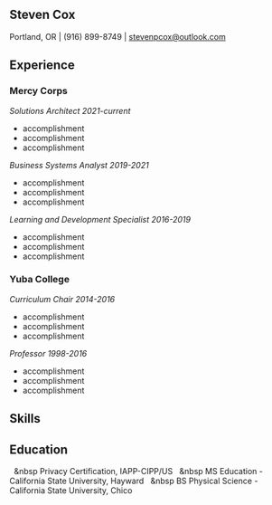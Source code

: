 ## Steven Cox

Portland, OR | (916) 899-8749 | stevenpcox@outlook.com 

## Experience

### Mercy Corps 

*Solutions Architect 2021-current*
- accomplishment
- accomplishment
- accomplishment

*Business Systems Analyst 2019-2021*
- accomplishment
- accomplishment
- accomplishment

*Learning and Development Specialist 2016-2019*
- accomplishment
- accomplishment
- accomplishment

### Yuba College 

*Curriculum Chair 2014-2016*
- accomplishment
- accomplishment
- accomplishment

*Professor 1998-2016*
- accomplishment
- accomplishment
- accomplishment

## Skills



## Education
&nbsp;&nbsp;&nbsp Privacy Certification, IAPP-CIPP/US
&nbsp;&nbsp;&nbsp MS Education - California State University, Hayward
&nbsp;&nbsp;&nbsp BS Physical Science - California State University, Chico
